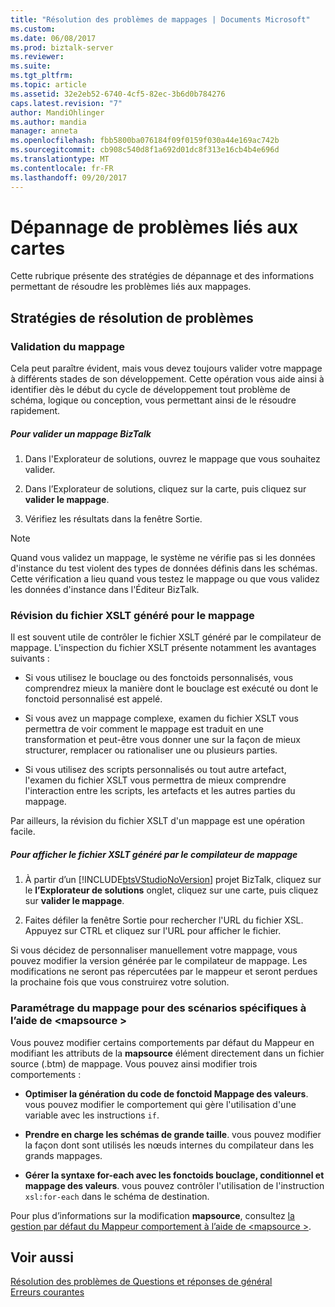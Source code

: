 ```yaml
---
title: "Résolution des problèmes de mappages | Documents Microsoft"
ms.custom: 
ms.date: 06/08/2017
ms.prod: biztalk-server
ms.reviewer: 
ms.suite: 
ms.tgt_pltfrm: 
ms.topic: article
ms.assetid: 32e2eb52-6740-4cf5-82ec-3b6d0b784276
caps.latest.revision: "7"
author: MandiOhlinger
ms.author: mandia
manager: anneta
ms.openlocfilehash: fbb5800ba076184f09f0159f030a44e169ac742b
ms.sourcegitcommit: cb908c540d8f1a692d01dc8f313e16cb4b4e696d
ms.translationtype: MT
ms.contentlocale: fr-FR
ms.lasthandoff: 09/20/2017
---
```

# <a name="troubleshooting-maps"></a>Dépannage de problèmes liés aux cartes
Cette rubrique présente des stratégies de dépannage et des informations permettant de résoudre les problèmes liés aux mappages.  
  
## <a name="troubleshooting-strategies"></a>Stratégies de résolution de problèmes  
  
### <a name="validate-your-map"></a>Validation du mappage  
 Cela peut paraître évident, mais vous devez toujours valider votre mappage à différents stades de son développement. Cette opération vous aide ainsi à identifier dès le début du cycle de développement tout problème de schéma, logique ou conception, vous permettant ainsi de le résoudre rapidement.  
  
##### <a name="to-validate-a-biztalk-map"></a>Pour valider un mappage BizTalk  
  
1.  Dans l'Explorateur de solutions, ouvrez le mappage que vous souhaitez valider.  
  
2.  Dans l’Explorateur de solutions, cliquez sur la carte, puis cliquez sur **valider le mappage**.  
  
3.  Vérifiez les résultats dans la fenêtre Sortie.  
  
> [!NOTE]
>  Quand vous validez un mappage, le système ne vérifie pas si les données d'instance du test violent des types de données définis dans les schémas. Cette vérification a lieu quand vous testez le mappage ou que vous validez les données d'instance dans l'Éditeur BizTalk.  
  
### <a name="review-the-xslt-generated-for-your-map"></a>Révision du fichier XSLT généré pour le mappage  
 Il est souvent utile de contrôler le fichier XSLT généré par le compilateur de mappage. L'inspection du fichier XSLT présente notamment les avantages suivants :  
  
-   Si vous utilisez le bouclage ou des fonctoids personnalisés, vous comprendrez mieux la manière dont le bouclage est exécuté ou dont le fonctoid personnalisé est appelé.  
  
-   Si vous avez un mappage complexe, examen du fichier XSLT vous permettra de voir comment le mappage est traduit en une transformation et peut-être vous donner une sur la façon de mieux structurer, remplacer ou rationaliser une ou plusieurs parties.  
  
-   Si vous utilisez des scripts personnalisés ou tout autre artefact, l'examen du fichier XSLT vous permettra de mieux comprendre l'interaction entre les scripts, les artefacts et les autres parties du mappage.  
  
 Par ailleurs, la révision du fichier XSLT d'un mappage est une opération facile.  
  
##### <a name="to-view-the-xslt-generated-by-the-map-compiler"></a>Pour afficher le fichier XSLT généré par le compilateur de mappage  
  
1.  À partir d’un [!INCLUDE[btsVStudioNoVersion](../includes/btsvstudionoversion-md.md)] projet BizTalk, cliquez sur le **l’Explorateur de solutions** onglet, cliquez sur une carte, puis cliquez sur **valider le mappage**.  
  
2.  Faites défiler la fenêtre Sortie pour rechercher l'URL du fichier XSL. Appuyez sur CTRL et cliquez sur l'URL pour afficher le fichier.  
  
 Si vous décidez de personnaliser manuellement votre mappage, vous pouvez modifier la version générée par le compilateur de mappage. Les modifications ne seront pas répercutées par le mappeur et seront perdues la prochaine fois que vous construirez votre solution.  
  
### <a name="tune-your-map-for-specific-scenarios-using-mapsource"></a>Paramétrage du mappage pour des scénarios spécifiques à l’aide de \<mapsource >  
 Vous pouvez modifier certains comportements par défaut du Mappeur en modifiant les attributs de la **mapsource** élément directement dans un fichier source (.btm) de mappage. Vous pouvez ainsi modifier trois comportements :  
  
-   **Optimiser la génération du code de fonctoid Mappage des valeurs**. vous pouvez modifier le comportement qui gère l'utilisation d'une variable avec les instructions `if`.  
  
-   **Prendre en charge les schémas de grande taille**. vous pouvez modifier la façon dont sont utilisés les nœuds internes du compilateur dans les grands mappages.  
  
-   **Gérer la syntaxe for-each avec les fonctoids bouclage, conditionnel et mappage des valeurs**. vous pouvez contrôler l'utilisation de l'instruction `xsl:for-each` dans le schéma de destination.  
  
 Pour plus d’informations sur la modification **mapsource**, consultez [la gestion par défaut du Mappeur comportement à l’aide de \<mapsource >](../core/managing-default-mapper-behavior-using-mapsource.md).  
  
## <a name="see-also"></a>Voir aussi  
 [Résolution des problèmes de Questions et réponses de général](../core/general-troubleshooting-questions-and-answers.md)   
 [Erreurs courantes](../core/common-errors.md)